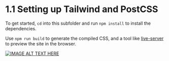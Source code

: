 # 1.1 Setting up Tailwind and PostCSS

To get started, `cd` into this subfolder and run `npm install` to install the dependencies.

Use `npm run build` to generate the compiled CSS, and a tool like [live-server](https://www.npmjs.com/package/live-server) to preview the site in the browser.

[![IMAGE ALT TEXT HERE](https://img.youtube.com/vi/21HuwjmuS7A/0.jpg)](https://www.youtube.com/watch?v=21HuwjmuS7A)
